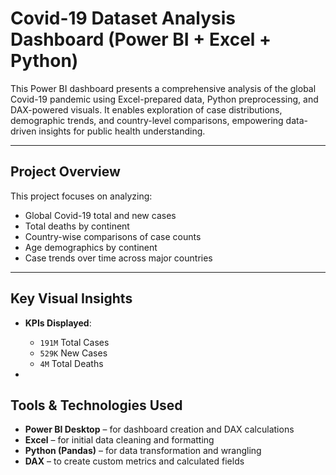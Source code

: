 #  Covid-19 Dataset Analysis Dashboard (Power BI + Excel + Python)

This Power BI dashboard presents a comprehensive analysis of the global Covid-19 pandemic using Excel-prepared data, Python preprocessing, and DAX-powered visuals. It enables exploration of case distributions, demographic trends, and country-level comparisons, empowering data-driven insights for public health understanding.

---

##  Project Overview

This project focuses on analyzing:
- Global Covid-19 total and new cases
- Total deaths by continent
- Country-wise comparisons of case counts
- Age demographics by continent
- Case trends over time across major countries

---

##  Key Visual Insights

- **KPIs Displayed**:
  - `191M` Total Cases  
  - `529K` New Cases  
  - `4M` Total Deaths
 
- 
##  Tools & Technologies Used

- **Power BI Desktop** – for dashboard creation and DAX calculations  
- **Excel** – for initial data cleaning and formatting  
- **Python (Pandas)** – for data transformation and wrangling  
- **DAX** – to create custom metrics and calculated fields  

